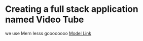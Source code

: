 # Creating a full stack application named Video Tube

we use Mern lesss goooooooo
[Model Link](https://app.eraser.io/workspace/pnwBmojygdCvhNA1kkIi?origin=share)
